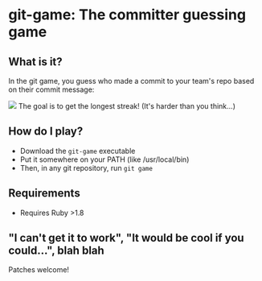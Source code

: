 # git-game: The committer guessing game

## What is it?

In the git game, you  guess who made a commit to your team's repo based on their commit message:

![](https://cloud.githubusercontent.com/assets/21294/6098511/fb347c1e-afae-11e4-9152-5a132a10c3b3.png)
The goal is to get the longest streak! (It's harder than you think...)

## How do I play?

- Download the `git-game` executable
- Put it somewhere on your PATH (like /usr/local/bin)
- Then, in any git repository, run `git game`

## Requirements

- Requires Ruby >1.8

## "I can't get it to work", "It would be cool if you could...", blah blah

Patches welcome!
